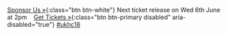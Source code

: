 <span class="left">[Sponsor Us &raquo;][1]{:class="btn btn-white"}</span>
Next ticket release on Wed 6th June at 2pm &nbsp;&nbsp; [Get Tickets &raquo;][2]{:class="btn btn-primary disabled" aria-disabled="true"}
<span class="right">[#ukhc18](https://twitter.com/search?q=%23ukhc18)</span>

[1]: https://docs.google.com/document/d/10VJtt-VR7mnIty77gfy8TwLoemq6OiP7uLP5ZIjsOK4
[2]: https://ti.to/ukhealthcamp/2018
